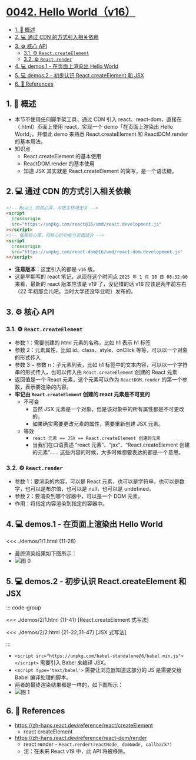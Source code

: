# [0042. Hello World（v16）](https://github.com/Tdahuyou/TNotes.react/tree/main/notes/0042.%20Hello%20World%EF%BC%88v16%EF%BC%89)

<!-- region:toc -->

- [1. 📝 概述](#1--概述)
- [2. 💻 通过 CDN 的方式引入相关依赖](#2--通过-cdn-的方式引入相关依赖)
- [3. ⚙️ 核心 API](#3-️-核心-api)
  - [3.1. ⚙️ `React.createElement`](#31-️-reactcreateelement)
  - [3.2. ⚙️ `React.render`](#32-️-reactrender)
- [4. 💻 demos.1 - 在页面上渲染出 Hello World](#4--demos1---在页面上渲染出-hello-world)
- [5. 💻 demos.2 - 初步认识 React.createElement 和 JSX](#5--demos2---初步认识-reactcreateelement-和-jsx)
- [6. 🔗 References](#6--references)

<!-- endregion:toc -->

## 1. 📝 概述

- 本节不使用任何脚手架工具，通过 CDN 引入 react、react-dom，直接在（.html）页面上使用 react，实现一个 demo「在页面上渲染出 Hello World」。并借此 demo 来熟悉 React.createElement 和 ReactDOM.render 的基本用法。
- 知识点
  - React.createElement 的基本使用
  - ReactDOM.render 的基本使用
  - 知道 JSX 其实就是 React.createElement 的简写，是一个语法糖。

## 2. 💻 通过 CDN 的方式引入相关依赖

```html
<!-- React 的核心库，与宿主环境无关 -->
<script
  crossorigin
  src="https://unpkg.com/react@16/umd/react.development.js"
></script>
<!-- 依赖核心库，将核心的功能与页面结合 -->
<script
  crossorigin
  src="https://unpkg.com/react-dom@16/umd/react-dom.development.js"
></script>
```

- **注意版本**：这里引入的都是 `v16` 版。
- 这是早期写的 react 笔记，从现在这个时间点 `2025 年 1 月 18 日 08:32:00` 来看，最新的 react 版本应该是 v19 了，没记错的话 v16 应该是两年前左右（22 年初那会儿吧，当时大学还没毕业呢）发布的。

## 3. ⚙️ 核心 API

### 3.1. ⚙️ `React.createElement`

- 参数 1：需要创建的 html 元素的名称，比如 h1 表示 h1 标签
- 参数 2：元素属性，比如 id、class、style、onClick 等等，可以以一个对象的形式传入
- 参数 3 ~ 参数 n：子元素列表，比如 h1 标签中的文本内容，可以以一个字符串的形式传入，也可以传入由 `React.createElement` 创建的 React 元素
- 返回值是一个 React 元素，这个元素可以作为 `ReactDOM.render` 的第一个参数，表示要渲染的内容。
- **牢记由 `React.createElement` 创建的 react 元素是不可变的**
  - 不可变
    - 虽然 JSX 元素是一个对象，但是该对象中的所有属性都是不可更改的。
    - 如果确实需要更改元素的属性，需要重新创建 JSX 元素。
  - 等效
    - `react 元素 == JSX == React.createElement 创建的元素`
    - 当我们在口语表述 “react 元素”、“jsx”、“React.createElement 创建的元素”…… 这些内容的时候，大多时候想要表达的都是一个意思。

### 3.2. ⚙️ `React.render`

- 参数 1：要渲染的内容，可以是 React 元素，也可以是字符串，也可以是数字，也可以是布尔值，也可以是 null，也可以是 undefined。
- 参数 2：要渲染到哪个容器中，可以是一个 DOM 元素。
- 作用：将指定内容渲染到指定的容器中。

## 4. 💻 demos.1 - 在页面上渲染出 Hello World

<<< ./demos/1/1.html {11-28}

- 最终渲染结果如下图所示：
- ![图 0](https://cdn.jsdelivr.net/gh/Tdahuyou/imgs@main/2025-06-23-22-23-15.png)

## 5. 💻 demos.2 - 初步认识 React.createElement 和 JSX

::: code-group

<<< ./demos/2/1.html {11-41} [React.createElement 式写法]

<<< ./demos/2/2.html {21-22,31-47} [JSX 式写法]

:::

- `<script src="https://unpkg.com/babel-standalone@6/babel.min.js"></script>` 需要引入 Babel 来编译 JSX。
- `<script type='text/babel'>` 需要让浏览器知道这部分的 JS 是需要交给 Babel 编译处理的脚本。
- 两者的最终渲染结果都是一样的，如下图所示：
- ![图 1](https://cdn.jsdelivr.net/gh/Tdahuyou/imgs@main/2025-06-23-22-27-46.png)

## 6. 🔗 References

- https://zh-hans.react.dev/reference/react/createElement
  - react createElement
- https://zh-hans.react.dev/reference/react-dom/render
  - react render - `React.render(reactNode, domNode, callback?)`
  - 注：在未来 React v19 中，此 API 将被移除。
